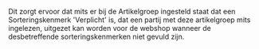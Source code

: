 Dit zorgt ervoor dat mits er bij de Artikelgroep ingesteld staat dat een Sorteringskenmerk 'Verplicht' is, dat een partij met deze artikelgroep mits ingelezen, uitgezet kan worden voor de webshop wanneer de desbetreffende sorteringskenmerken niet gevuld zijn.